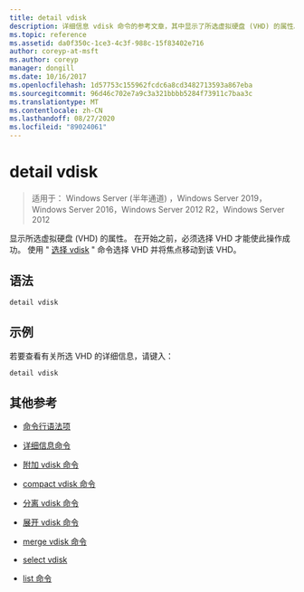 ```yaml
---
title: detail vdisk
description: 详细信息 vdisk 命令的参考文章，其中显示了所选虚拟硬盘 (VHD) 的属性。
ms.topic: reference
ms.assetid: da0f350c-1ce3-4c3f-988c-15f83402e716
author: coreyp-at-msft
ms.author: coreyp
manager: dongill
ms.date: 10/16/2017
ms.openlocfilehash: 1d57753c155962fcdc6a8cd3482713593a867eba
ms.sourcegitcommit: 96d46c702e7a9c3a321bbbb5284f73911c7baa3c
ms.translationtype: MT
ms.contentlocale: zh-CN
ms.lasthandoff: 08/27/2020
ms.locfileid: "89024061"
---
```

# <a name="detail-vdisk"></a>detail vdisk

> 适用于： Windows Server (半年通道) ，Windows Server 2019，Windows Server 2016，Windows Server 2012 R2，Windows Server 2012

显示所选虚拟硬盘 (VHD) 的属性。 在开始之前，必须选择 VHD 才能使此操作成功。 使用 " [选择 vdisk](select-vdisk.md) " 命令选择 VHD 并将焦点移动到该 VHD。

## <a name="syntax"></a>语法

```
detail vdisk
```

## <a name="examples"></a>示例

若要查看有关所选 VHD 的详细信息，请键入：

```
detail vdisk
```

## <a name="additional-references"></a>其他参考

- [命令行语法项](command-line-syntax-key.md)

- [详细信息命令](detail.md)

- [附加 vdisk 命令](attach-vdisk.md)

- [compact vdisk 命令](compact-vdisk.md)

- [分离 vdisk 命令](detach-vdisk.md)

- [展开 vdisk 命令](expand-vdisk.md)

- [merge vdisk 命令](merge-vdisk.md)

- [select vdisk](select-vdisk.md)

- [list 命令](list.md)

